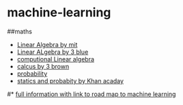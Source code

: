 # machine-learning

##maths
* [Linear Algebra by mit](https://ocw.mit.edu/courses/mathematics/18-06-linear-algebra-spring-2010/)
* [Linear ALgebra by 3 blue](https://www.youtube.com/watch?v=fNk_zzaMoSs&list=PLZHQObOWTQDPD3MizzM2xVFitgF8hE_ab)
* [computional Linear algebra](https://www.youtube.com/watch?v=8iGzBMboA0I&list=PLtmWHNX-gukIc92m1K0P6bIOnZb-mg0hY)
* [calcus by 3 brown](https://www.youtube.com/watch?v=WUvTyaaNkzM&list=PLZHQObOWTQDMsr9K-rj53DwVRMYO3t5Yr)
* [probability](https://www.edx.org/course/probability-the-science-of-uncertainty-and-data)
* [statics and probabity by Khan acaday](https://www.khanacademy.org/math/statistics-probability/)



 #* [full information with link to road map to machine learning](https://whimsical.com/CA7f3ykvXpnJ9Az32vYXva)
